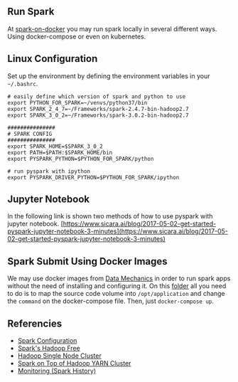 ## Run Spark
At [spark-on-docker](spark-on-docker) you may run spark locally in several different ways. Using docker-compose or even on kubernetes.

## Linux Configuration
Set up the environment by defining the environment variables in your `~/.bashrc`.
```shell
# easily define which version of spark and python to use 
export PYTHON_FOR_SPARK=~/venvs/python37/bin
export SPARK_2_4_7=~/Frameworks/spark-2.4.7-bin-hadoop2.7
export SPARK_3_0_2=~/Frameworks/spark-3.0.2-bin-hadoop2.7

###############
# SPARK CONFIG
###############
export SPARK_HOME=$SPARK_3_0_2
export PATH=$PATH:$SPARK_HOME/bin
export PYSPARK_PYTHON=$PYTHON_FOR_SPARK/python

# run pyspark with ipython
export PYSPARK_DRIVER_PYTHON=$PYTHON_FOR_SPARK/ipython

```

## Jupyter Notebook
In the following link is shown two methods of how to use pyspark with jupyter notebook.
[https://www.sicara.ai/blog/2017-05-02-get-started-pyspark-jupyter-notebook-3-minutes](https://www.sicara.ai/blog/2017-05-02-get-started-pyspark-jupyter-notebook-3-minutes)


## Spark Submit Using Docker Images
We may use docker images from [Data Mechanics](https://hub.docker.com/r/datamechanics/spark) in order
to run spark apps without the need of installing and configuring it.
On this [folder](spark-on-docker) all you need to do is to map the source code volume into `/opt/application` and 
change the `command` on the docker-compose file. Then, just `docker-compose up`.


## Referencies
- [Spark Configuration](https://spark.apache.org/docs/latest/configuration.html#yarn)
- [Spark's Hadoop Free](https://spark.apache.org/docs/latest/hadoop-provided.html)
- [Hadoop Single Node Cluster](https://hadoop.apache.org/docs/stable/hadoop-project-dist/hadoop-common/SingleCluster.html)
- [Spark on Top of Hadoop YARN Cluster](https://www.linode.com/docs/guides/install-configure-run-spark-on-top-of-hadoop-yarn-cluster/)
- [Monitoring (Spark History)](https://spark.apache.org/docs/latest/monitoring.html)
